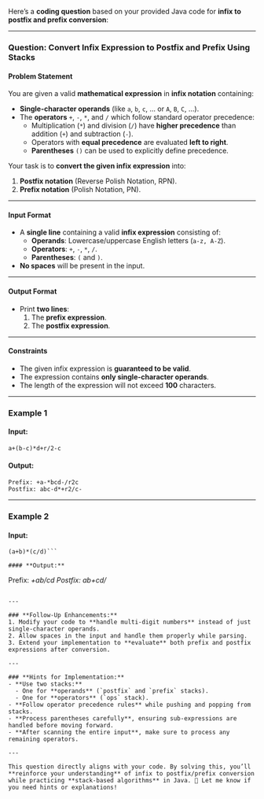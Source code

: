 Here’s a **coding question** based on your provided Java code for **infix to postfix and prefix conversion**:

---

### **Question: Convert Infix Expression to Postfix and Prefix Using Stacks**

#### **Problem Statement**  
You are given a valid **mathematical expression** in **infix notation** containing:  
- **Single-character operands** (like `a`, `b`, `c`, … or `A`, `B`, `C`, …).  
- The **operators** `+`, `-`, `*`, and `/` which follow standard operator precedence:  
  - Multiplication (`*`) and division (`/`) have **higher precedence** than addition (`+`) and subtraction (`-`).
  - Operators with **equal precedence** are evaluated **left to right**.
  - **Parentheses** `()` can be used to explicitly define precedence.  

Your task is to **convert the given infix expression** into:  
1. **Postfix notation** (Reverse Polish Notation, RPN).  
2. **Prefix notation** (Polish Notation, PN).  

---

#### **Input Format**  
- A **single line** containing a valid **infix expression** consisting of:  
  - **Operands**: Lowercase/uppercase English letters (`a-z, A-Z`).  
  - **Operators**: `+`, `-`, `*`, `/`.  
  - **Parentheses**: `(` and `)`.  
- **No spaces** will be present in the input.  

---

#### **Output Format**  
- Print **two lines**:  
  1. The **prefix expression**.  
  2. The **postfix expression**.  

---

#### **Constraints**  
- The given infix expression is **guaranteed to be valid**.  
- The expression contains **only single-character operands**.  
- The length of the expression will not exceed **100** characters.  

---

### **Example 1**  

#### **Input:**  
```
a+(b-c)*d+r/2-c
```

#### **Output:**  
```
Prefix: +a-*bcd-/r2c
Postfix: abc-d*+r2/c-
```

---

### **Example 2**  

#### **Input:**  
```
(a+b)*(c/d)```

#### **Output:**  
```
Prefix: *+ab/cd
Postfix: ab+cd/*
```

---

### **Follow-Up Enhancements:**  
1. Modify your code to **handle multi-digit numbers** instead of just single-character operands.  
2. Allow spaces in the input and handle them properly while parsing.  
3. Extend your implementation to **evaluate** both prefix and postfix expressions after conversion.  

---

### **Hints for Implementation:**  
- **Use two stacks:**  
  - One for **operands** (`postfix` and `prefix` stacks).  
  - One for **operators** (`ops` stack).  
- **Follow operator precedence rules** while pushing and popping from stacks.  
- **Process parentheses carefully**, ensuring sub-expressions are handled before moving forward.  
- **After scanning the entire input**, make sure to process any remaining operators.  

---

This question directly aligns with your code. By solving this, you’ll **reinforce your understanding** of infix to postfix/prefix conversion while practicing **stack-based algorithms** in Java. 🚀 Let me know if you need hints or explanations!